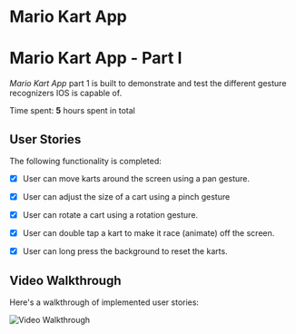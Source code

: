 # Mario Kart App


# Mario Kart App - Part I

*Mario Kart App*  part 1 is built to demonstrate and test the different gesture recognizers IOS is capable of.  

Time spent: **5** hours spent in total

## User Stories

The following functionality is completed:

- [x] User can move karts around the screen using a pan gesture.
- [x] User can adjust the size of a cart using a pinch gesture
- [x] User can rotate a cart using a rotation gesture.
- [x] User can double tap a kart to make it race (animate) off the screen.
- [x] User can long press the background to reset the karts.


## Video Walkthrough

Here's a walkthrough of implemented user stories:

<img src='https://recordit.co/wiiLeU8YLE.gif' title='Video Walkthrough' width='' alt='Video Walkthrough' />





